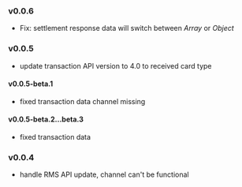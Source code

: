 ### v0.0.6
- Fix: settlement response data will switch between *Array* or *Object*
### v0.0.5
- update transaction API version to 4.0 to received card type
#### v0.0.5-beta.1
- fixed transaction data channel missing
#### v0.0.5-beta.2...beta.3
- fixed transaction data
### v0.0.4
- handle RMS API update, channel can't be functional